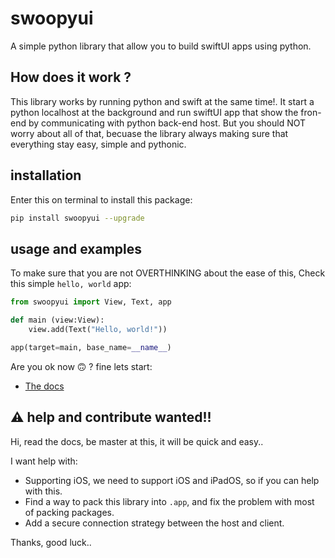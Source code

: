 # swoopyui
A simple python library that allow you to build swiftUI apps using python.

## How does it work ?
This library works by running python and swift at the same time!. It start a python localhost at the background and run swiftUI app that show the fron-end by communicating with python back-end host. But you should NOT worry about all of that, becuase the library always making sure that everything stay easy, simple and pythonic.

## installation

Enter this on terminal to install this package:

```zsh
pip install swoopyui --upgrade
```


## usage and examples
To make sure that you are not OVERTHINKING about the ease of this, Check this simple `hello, world` app:

```python
from swoopyui import View, Text, app

def main (view:View):
    view.add(Text("Hello, world!"))

app(target=main, base_name=__name__)
```

Are you ok now 🙃 ? fine lets start:

- [The docs](https://github.com/SKbarbon/swoopyui/wiki)

## ⚠️ help and contribute wanted!!
Hi, read the docs, be master at this, it will be quick and easy..

I want help with:
- Supporting iOS, we need to support iOS and iPadOS, so if you can help with this.
- Find a way to pack this library into `.app`, and fix the problem with most of packing packages.
- Add a secure connection strategy between the host and client.

Thanks, good luck..